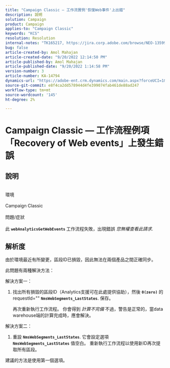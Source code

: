 ```yaml
---
title: "Campaign Classic — 工作流實例'恢復Web事件'上出錯"
description: 說明
solution: Campaign
product: Campaign
applies-to: "Campaign Classic"
keywords: "KCS"
resolution: Resolution
internal-notes: "TK165217, https://jira.corp.adobe.com/browse/NEO-13599"
bug: false
article-created-by: Amol Mahajan
article-created-date: "9/20/2022 12:14:50 PM"
article-published-by: Amol Mahajan
article-published-date: "9/20/2022 1:14:58 PM"
version-number: 3
article-number: KA-14794
dynamics-url: "https://adobe-ent.crm.dynamics.com/main.aspx?forceUCI=1&pagetype=entityrecord&etn=knowledgearticle&id=0af58dd1-dd38-ed11-9db0-000d3a5c1bcc"
source-git-commit: e8f4ca2dd578944d4fe399074fab461de88ad247
workflow-type: tm+mt
source-wordcount: '145'
ht-degree: 2%

---
```


# Campaign Classic — 工作流程例項「Recovery of Web events」上發生錯誤

## 說明

<br>環境 <br><br>
Campaign Classic
<br><br>問題/症狀<br><br>
此 <b>`webAnalyticsGetWebEvents` </b>工作流程失敗，出現錯誤 *您無權查看此請求*.


## 解析度


由於環境最近有所變更，區段ID已損毀，因此無法在兩個產品之間正確同步。

此問題有兩種解決方法：

解決方案一：

1. 找出所有損毀的區段ID（Analytics支援可在此處提供協助），然後 <b>`0(zero)`</b> 的requestId=&quot;&quot; <b>`NmsWebSegments_LastStates`</b>. 保存。

   再次重新執行工作流程。 你會得到 *計算不完備* 不過，警告是正常的，當data warehouse端的計算完成時，應會解決。


解決方案二：

1. 重設 <b>`NmsWebSegments_LastStates`</b>. 它會設定選項 <b>`NmsWebSegments_LastStates`</b> 值空白。 重新執行工作流程以使用新ID再次提取所有區段。




建議的方法是使用第一個選項。
